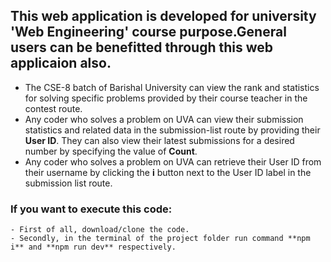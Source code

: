 ## This web application is developed for university 'Web Engineering' course purpose.General users can be benefitted through this web applicaion also.
   - The CSE-8 batch of Barishal University can view the rank and statistics for solving specific problems provided by their course teacher in the contest route.
   - Any coder who solves a problem on UVA can view their submission statistics and related data in the submission-list route by providing their **User ID**. They can also view their latest submissions for a desired number by specifying the value of **Count**.
   - Any coder who solves a problem on UVA can retrieve their User ID from their username by clicking the **i** button next to the User ID label in the submission list route.
### If you want to execute this code:
    - First of all, download/clone the code.
    - Secondly, in the terminal of the project folder run command **npm i** and **npm run dev** respectively.
